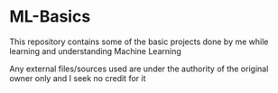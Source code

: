 # ML-Basics

This repository contains some of the basic projects done by me while learning and understanding Machine Learning

Any external files/sources used are under the authority of the original owner only and I seek no credit for it
